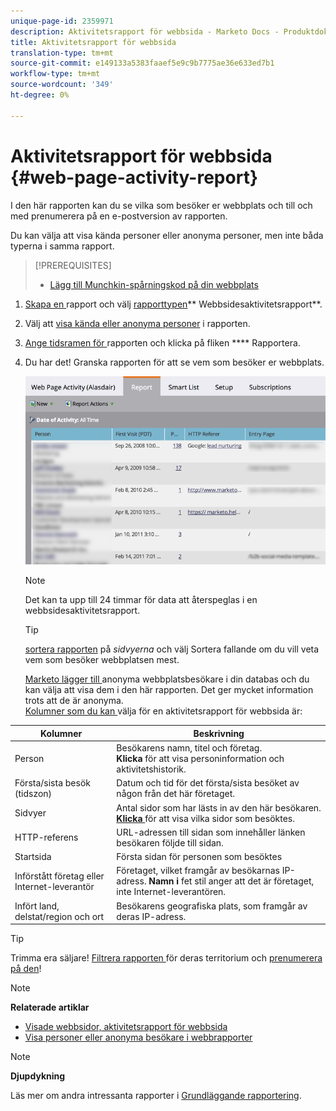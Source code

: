 ```yaml
---
unique-page-id: 2359971
description: Aktivitetsrapport för webbsida - Marketo Docs - Produktdokumentation
title: Aktivitetsrapport för webbsida
translation-type: tm+mt
source-git-commit: e149133a5383faaef5e9c9b7775ae36e633ed7b1
workflow-type: tm+mt
source-wordcount: '349'
ht-degree: 0%

---
```



# Aktivitetsrapport för webbsida {#web-page-activity-report}

I den här rapporten kan du se vilka som besöker er webbplats och till och med prenumerera på en e-postversion av rapporten.

Du kan välja att visa kända personer eller anonyma personer, men inte båda typerna i samma rapport.

>[!PREREQUISITES]
>
>* [Lägg till Munchkin-spårningskod på din webbplats](../../../../product-docs/administration/additional-integrations/add-munchkin-tracking-code-to-your-website.md)


1. [Skapa en ](../../../../product-docs/reporting/basic-reporting/creating-reports/create-a-report-in-a-program.md)rapport och välj  [rapporttypen](report-type-overview.md)** Webbsidesaktivitetsrapport**.
1. Välj att [visa kända eller anonyma personer](../../../../product-docs/reporting/basic-reporting/report-activity/display-people-or-anonymous-visitors-in-web-reports.md) i rapporten.
1. [Ange tidsramen för ](../../../../product-docs/reporting/basic-reporting/editing-reports/change-a-report-time-frame.md) rapporten och klicka på fliken  **** Rapportera.
1. Du har det! Granska rapporten för att se vem som besöker er webbplats.

   ![](assets/image2017-3-29-9-3a21-3a36.png)

   >[!NOTE]
   >
   >Det kan ta upp till 24 timmar för data att återspeglas i en webbsidesaktivitetsrapport.

   >[!TIP]
   >
   >[sortera rapporten](../../../../product-docs/reporting/basic-reporting/editing-reports/sort-report-on-columns.md) [](../../../../product-docs/reporting/basic-reporting/editing-reports/sort-report-on-columns.md)på *sidvyerna* och välj Sortera fallande om du vill veta vem som besöker webbplatsen mest.

   [Marketo lägger till ](../../../../product-docs/reporting/basic-reporting/report-activity/tracking-anonymous-activity-and-people.md) anonyma webbplatsbesökare i din databas och du kan välja att visa dem i den här rapporten. Det ger mycket information trots att de är anonyma.\
   [Kolumner som du kan ](../../../../product-docs/reporting/basic-reporting/editing-reports/select-report-columns.md) välja för en aktivitetsrapport för webbsida är:

<table> 
 <thead> 
  <tr> 
   <th>Kolumner</th> 
   <th>Beskrivning</th> 
  </tr> 
 </thead> 
 <tbody> 
  <tr> 
   <td>Person</td> 
   <td>Besökarens namn, titel och företag.<br><strong>Klicka </strong> för att visa personinformation och aktivitetshistorik.</td> 
  </tr> 
  <tr> 
   <td>Första/sista besök (tidszon)</td> 
   <td>Datum och tid för det första/sista besöket av någon från det här företaget.</td> 
  </tr> 
  <tr> 
   <td>Sidvyer</td> 
   <td>Antal sidor som har lästs in av den här besökaren.<br><strong><a href="web-page-activity-report/web-pages-viewed-web-page-activity-report.md">Klicka </a></strong> för att visa vilka sidor som besöktes.</td> 
  </tr> 
  <tr> 
   <td>HTTP-referens</td> 
   <td>URL-adressen till sidan som innehåller länken besökaren följde till sidan.</td> 
  </tr> 
  <tr> 
   <td>Startsida</td> 
   <td>Första sidan för personen som besöktes </td> 
  </tr> 
  <tr> 
   <td>Införstått företag eller Internet-leverantör</td> 
   <td>Företaget, vilket framgår av besökarnas IP-adress. <strong>Namn i </strong> fet stil anger att det är företaget, inte Internet-leverantören. </td> 
  </tr> 
  <tr> 
   <td>Infört land, delstat/region och ort</td> 
   <td>Besökarens geografiska plats, som framgår av deras IP-adress.</td> 
  </tr> 
 </tbody> 
</table>

>[!TIP]
>
>Trimma era säljare! [Filtrera rapporten ](../../../../product-docs/reporting/basic-reporting/editing-reports/filter-people-in-a-report-with-a-smart-list.md)för deras territorium och  [prenumerera på den](../../../../product-docs/reporting/basic-reporting/report-subscriptions/subscribe-to-a-basic-report.md)!

>[!NOTE]
>
>**Relaterade artiklar**
>
>* [Visade webbsidor, aktivitetsrapport för webbsida](web-page-activity-report/web-pages-viewed-web-page-activity-report.md)
>* [Visa personer eller anonyma besökare i webbrapporter](../../../../product-docs/reporting/basic-reporting/report-activity/display-people-or-anonymous-visitors-in-web-reports.md)


>[!NOTE]
>
>**Djupdykning**
>
>Läs mer om andra intressanta rapporter i [Grundläggande rapportering](http://docs.marketo.com/display/docs/basic+reporting).

